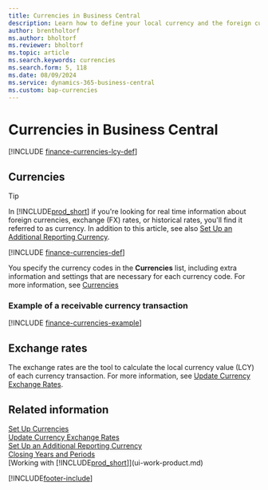 ```yaml
---
title: Currencies in Business Central
description: Learn how to define your local currency and the foreign currencies that your business uses.
author: brentholtorf
ms.author: bholtorf
ms.reviewer: bholtorf
ms.topic: article
ms.search.keywords: currencies
ms.search.form: 5, 118
ms.date: 08/09/2024
ms.service: dynamics-365-business-central
ms.custom: bap-currencies
---
```


# Currencies in Business Central

[!INCLUDE [finance-currencies-lcy-def](includes/finance-currencies-lcy-def.md)]

## Currencies

> [!TIP]  
> In [!INCLUDE[prod_short](includes/prod_short.md)] if you're looking for real time information about foreign currencies, exchange (FX) rates, or historical rates, you'll find it referred to as currency. In addition to this article, see also [Set Up an Additional Reporting Currency](finance-how-setup-additional-currencies.md).

[!INCLUDE [finance-currencies-def](includes/finance-currencies-def.md)]

You specify the currency codes in the **Currencies** list, including extra information and settings that are necessary for each currency code. For more information, see [Currencies](finance-set-up-currencies.md#curr)

### Example of a receivable currency transaction

[!INCLUDE [finance-currencies-example](includes/finance-currencies-example.md)]

## Exchange rates

The exchange rates are the tool to calculate the local currency value (LCY) of each currency transaction. For more information, see [Update Currency Exchange Rates](finance-how-update-currencies.md).  

## Related information

[Set Up Currencies](finance-set-up-currencies.md)    
[Update Currency Exchange Rates](finance-how-update-currencies.md)    
[Set Up an Additional Reporting Currency](finance-how-setup-additional-currencies.md)    
[Closing Years and Periods](year-close-years-periods.md)    
[Working with [!INCLUDE[prod_short](includes/prod_short.md)]](ui-work-product.md)  


[!INCLUDE[footer-include](includes/footer-banner.md)]
